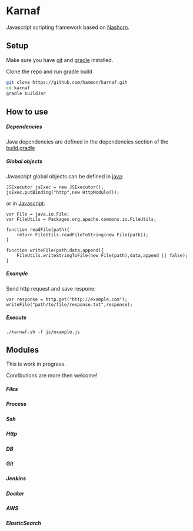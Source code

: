 # Karnaf

Javascript scripting framework based on [Nashorn](http://www.oracle.com/technetwork/articles/java/jf14-nashorn-2126515.html).


Setup
------------------------------
Make sure you have [git](https://git-scm.com/downloads) and [gradle](http://gradle.org/gradle-download/) installed.

Clone the repo and run gradle build
```bash
git clone https://github.com/hammon/karnaf.git
cd karnaf
gradle buildJar

```
 
How to use
------------------------------

##### Dependencies
Java dependencies are defined in the dependencies section of the [build.gradle](build.gradle)

##### Global objects
Javascript global objects can be defined in [java](src/main/java/karnaf/Karnaf.java):


```
JSExecutor jsExec = new JSExecutor();
jsExec.putBinding("http",new HttpModule());
```

or in [Javascript](js/globals.js):

```
var File = java.io.File;
var FileUtils = Packages.org.apache.commons.io.FileUtils;

function readFile(path){
    return FileUtils.readFileToString(new File(path));
}

function writeFile(path,data,append){
    FileUtils.writeStringToFile(new File(path),data,append || false);
}
```

##### Example

Send http request and save respone:
```
var response = http.get("http://example.com");
writeFile("path/to/file/response.txt",response);
```

##### Execute


```
./karnaf.sh -f js/example.js
```

Modules
------------------------------

This is work in progress.

Conributions are more then welcome!

##### Files

##### Process

##### Ssh

##### Http

##### DB

##### Git

##### Jenkins

##### Docker

##### AWS

##### ElasticSearch
